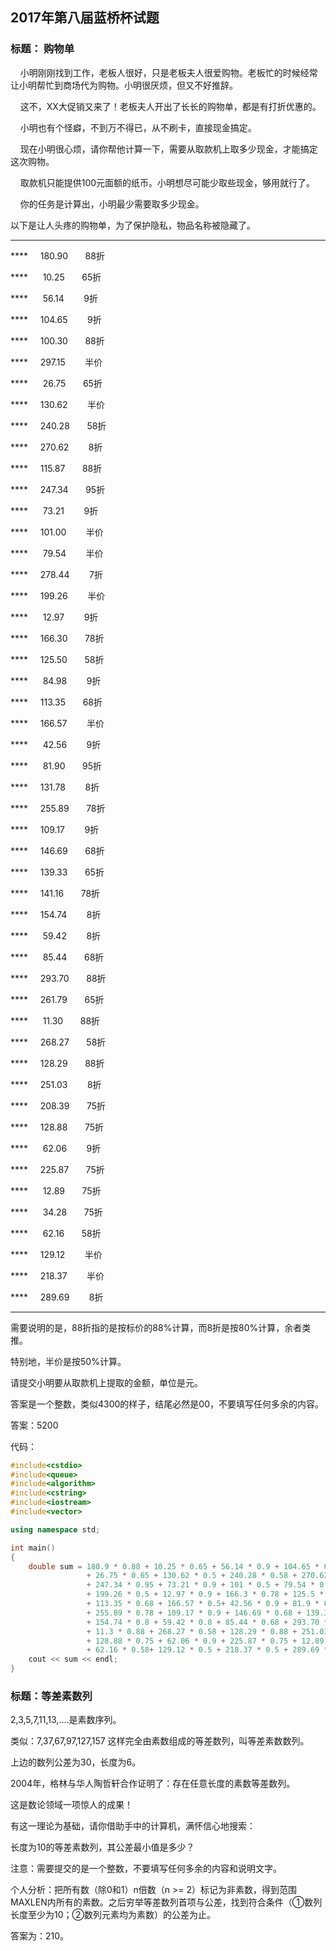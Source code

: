 ## 2017年第八届蓝桥杯试题

### 标题： 购物单

    小明刚刚找到工作，老板人很好，只是老板夫人很爱购物。老板忙的时候经常让小明帮忙到商场代为购物。小明很厌烦，但又不好推辞。

    这不，XX大促销又来了！老板夫人开出了长长的购物单，都是有打折优惠的。

    小明也有个怪癖，不到万不得已，从不刷卡，直接现金搞定。

    现在小明很心烦，请你帮他计算一下，需要从取款机上取多少现金，才能搞定这次购物。

    取款机只能提供100元面额的纸币。小明想尽可能少取些现金，够用就行了。

    你的任务是计算出，小明最少需要取多少现金。

以下是让人头疼的购物单，为了保护隐私，物品名称被隐藏了。

-----------------

\*\*\*\*     180.90       88折

\*\*\*\*      10.25       65折

\*\*\*\*      56.14        9折

\*\*\*\*     104.65        9折

\*\*\*\*     100.30       88折

\*\*\*\*     297.15        半价

\*\*\*\*      26.75       65折

\*\*\*\*     130.62        半价

\*\*\*\*     240.28       58折

\*\*\*\*     270.62        8折

\*\*\*\*     115.87       88折

\*\*\*\*     247.34       95折

\*\*\*\*      73.21        9折

\*\*\*\*     101.00        半价

\*\*\*\*      79.54        半价

\*\*\*\*     278.44        7折

\*\*\*\*     199.26        半价

\*\*\*\*      12.97        9折

\*\*\*\*     166.30       78折

\*\*\*\*     125.50       58折

\*\*\*\*      84.98        9折

\*\*\*\*     113.35       68折

\*\*\*\*     166.57        半价

\*\*\*\*      42.56        9折

\*\*\*\*      81.90       95折

\*\*\*\*     131.78        8折

\*\*\*\*     255.89       78折

\*\*\*\*     109.17        9折

\*\*\*\*     146.69       68折

\*\*\*\*     139.33       65折

\*\*\*\*     141.16       78折

\*\*\*\*     154.74        8折

\*\*\*\*      59.42        8折

\*\*\*\*      85.44       68折

\*\*\*\*     293.70       88折

\*\*\*\*     261.79       65折

\*\*\*\*      11.30       88折

\*\*\*\*     268.27       58折

\*\*\*\*     128.29       88折

\*\*\*\*     251.03        8折

\*\*\*\*     208.39       75折

\*\*\*\*     128.88       75折

\*\*\*\*      62.06        9折

\*\*\*\*     225.87       75折

\*\*\*\*      12.89       75折

\*\*\*\*      34.28       75折

\*\*\*\*      62.16       58折

\*\*\*\*     129.12        半价

\*\*\*\*     218.37        半价

\*\*\*\*     289.69        8折

--------------------

需要说明的是，88折指的是按标价的88%计算，而8折是按80%计算，余者类推。

特别地，半价是按50%计算。

请提交小明要从取款机上提取的金额，单位是元。

答案是一个整数，类似4300的样子，结尾必然是00，不要填写任何多余的内容。



答案：5200

代码：

```cpp
#include<cstdio>
#include<queue>
#include<algorithm>
#include<cstring>
#include<iostream>
#include<vector>

using namespace std;

int main()
{
	double sum = 180.9 * 0.88 + 10.25 * 0.65 + 56.14 * 0.9 + 104.65 * 0.9 + 100.3 * 0.88 + 297.15 * 0.5
				 + 26.75 * 0.65 + 130.62 * 0.5 + 240.28 * 0.58 + 270.62 * 0.8 + 115.87 * 0.88 
				 + 247.34 * 0.95 + 73.21 * 0.9 + 101 * 0.5 + 79.54 * 0.5 + 278.44 * 0.7 
				 + 199.26 * 0.5 + 12.97 * 0.9 + 166.3 * 0.78 + 125.5 * 0.58 + 84.98 * 0.9
				 + 113.35 * 0.68 + 166.57 * 0.5+ 42.56 * 0.9 + 81.9 * 0.95 + 131.78 * 0.8
				 + 255.89 * 0.78 + 109.17 * 0.9 + 146.69 * 0.68 + 139.33 * 0.65 + 141.16 * 0.78
				 + 154.74 * 0.8 + 59.42 * 0.8 + 85.44 * 0.68 + 293.70 * 0.88 + 261.79 * 0.65 
				 + 11.3 * 0.88 + 268.27 * 0.58 + 128.29 * 0.88 + 251.03 * 0.8 + 208.39 * 0.75
				 + 128.88 * 0.75 + 62.06 * 0.9 + 225.87 * 0.75 + 12.89 * 0.75 + 34.28 * 0.75
				 + 62.16 * 0.58+ 129.12 * 0.5 + 218.37 * 0.5 + 289.69 * 0.8;
	cout << sum << endl;
}
```



### 标题：等差素数列

2,3,5,7,11,13,....是素数序列。

类似：7,37,67,97,127,157 这样完全由素数组成的等差数列，叫等差素数数列。

上边的数列公差为30，长度为6。

2004年，格林与华人陶哲轩合作证明了：存在任意长度的素数等差数列。

这是数论领域一项惊人的成果！

有这一理论为基础，请你借助手中的计算机，满怀信心地搜索：

长度为10的等差素数列，其公差最小值是多少？

注意：需要提交的是一个整数，不要填写任何多余的内容和说明文字。

个人分析：把所有数（除0和1）n倍数（n &gt;= 2）标记为非素数，得到范围MAXLEN内所有的素数。之后穷举等差数列首项与公差，找到符合条件（①数列长度至少为10；②数列元素均为素数）的公差为止。



答案为：210。













